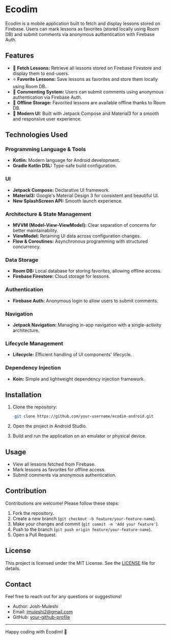 # Ecodim

Ecodim is a mobile application built to fetch and display lessons stored on Firebase. Users can mark lessons as favorites (stored locally using Room DB) and submit comments via anonymous authentication with Firebase Auth.

## Features

- 📖 **Fetch Lessons:** Retrieve all lessons stored on Firebase Firestore and display them to end-users.
- ⭐ **Favorite Lessons:** Save lessons as favorites and store them locally using Room DB.
- 💬 **Commenting System:** Users can submit comments using anonymous authentication via Firebase Auth.
- 🔄 **Offline Storage:** Favorited lessons are available offline thanks to Room DB.
- 📱 **Modern UI:** Built with Jetpack Compose and Material3 for a smooth and responsive user experience.

## Technologies Used

### Programming Language & Tools
- **Kotlin:** Modern language for Android development.
- **Gradle Kotlin DSL:** Type-safe build configuration.

### UI
- **Jetpack Compose:** Declarative UI framework.
- **Material3:** Google's Material Design 3 for consistent and beautiful UI.
- **New SplashScreen API:** Smooth launch experience.

### Architecture & State Management
- **MVVM (Model-View-ViewModel):** Clear separation of concerns for better maintainability.
- **ViewModel:** Retaining UI data across configuration changes.
- **Flow & Coroutines:** Asynchronous programming with structured concurrency.

### Data Storage
- **Room DB:** Local database for storing favorites, allowing offline access.
- **Firebase Firestore:** Cloud storage for lessons.

### Authentication
- **Firebase Auth:** Anonymous login to allow users to submit comments.

### Navigation
- **Jetpack Navigation:** Managing in-app navigation with a single-activity architecture.

### Lifecycle Management
- **Lifecycle:** Efficient handling of UI components' lifecycle.

### Dependency Injection
- **Koin:** Simple and lightweight dependency injection framework.

## Installation

1. Clone the repository:
```bash
    git clone https://github.com/your-username/ecodim-android.git
```

2. Open the project in Android Studio.

3. Build and run the application on an emulator or physical device.

## Usage

- View all lessons fetched from Firebase.
- Mark lessons as favorites for offline access.
- Submit comments via anonymous authentication.

## Contribution

Contributions are welcome! Please follow these steps:

1. Fork the repository.
2. Create a new branch (`git checkout -b feature/your-feature-name`).
3. Make your changes and commit (`git commit -m 'Add your feature'`).
4. Push to the branch (`git push origin feature/your-feature-name`).
5. Open a Pull Request.

## License

This project is licensed under the MIT License. See the [LICENSE](LICENSE) file for details.

## Contact

Feel free to reach out for any questions or suggestions!

- Author: Josh-Muleshi
- Email: jmuleshi2@gmail.com
- GitHub: [your-github-profile](https://github.com/josh-Muleshi)

---

Happy coding with Ecodim! 🚀



